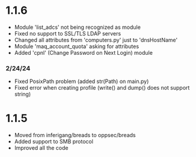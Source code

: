 # 1.1.6
- Module 'list_adcs' not being recognized as module
- Fixed no support to SSL/TLS LDAP servers
- Changed all attributes from 'computers.py' just to 'dnsHostName'
- Module 'maq_account_quota' asking for attributes
- Added 'cpnl' (Change Password on Next Login) module

### 2/24/24
- Fixed PosixPath problem (added str(Path) on main.py)
- Fixed error when creating profile (write() and dump() does not support string)

# 1.1.5
- Moved from inferigang/breads to oppsec/breads
- Added support to SMB protocol
- Improved all the code